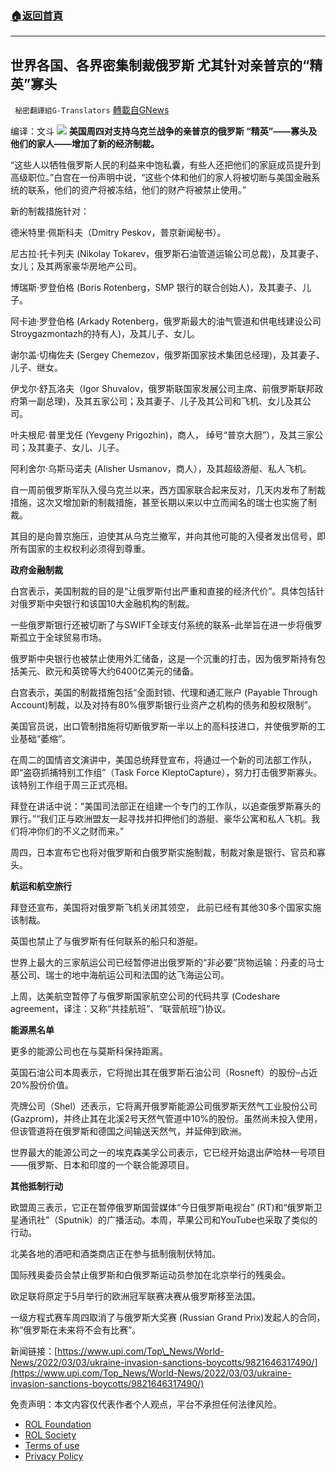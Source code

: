 ###  [:house:返回首頁](https://github.com/ourhimalayas/txt)
---


## 世界各国、各界密集制裁俄罗斯 尤其针对亲普京的“精英”寡头
` 秘密翻譯組G-Translators` [轉載自GNews](https://gnews.org/zh-hans/2105775/)

编译：文斗
![](https://assets.gnews.org/wp-content/uploads/2022/03/1-39.jpg)
**美国周四对支持乌克兰战争的亲普京的俄罗斯 “精英”——寡头及他们的家人——增加了新的经济制裁。**

“这些人以牺牲俄罗斯人民的利益来中饱私囊，有些人还把他们的家庭成员提升到高级职位。”白宫在一份声明中说，“这些个体和他们的家人将被切断与美国金融系统的联系，他们的资产将被冻结，他们的财产将被禁止使用。”

新的制裁措施针对：

德米特里·佩斯科夫（Dmitry Peskov，普京新闻秘书）。

尼古拉·托卡列夫 (Nikolay Tokarev，俄罗斯石油管道运输公司总裁)，及其妻子、女儿；及其两家豪华房地产公司。

博瑞斯·罗登伯格 (Boris Rotenberg，SMP 银行的联合创始人)，及其妻子、儿子。

阿卡迪·罗登伯格 (Arkady Rotenberg，俄罗斯最大的油气管道和供电线建设公司Stroygazmontazh的持有人)，及其儿子、女儿。

谢尔盖·切梅佐夫 (Sergey Chemezov，俄罗斯国家技术集团总经理)，及其妻子、儿子、继女。

伊戈尔·舒瓦洛夫（Igor Shuvalov，俄罗斯联国家发展公司主席、前俄罗斯联邦政府第一副总理)，及其五家公司；及其妻子、儿子及其公司和飞机、女儿及其公司。

叶夫根尼·普里戈任 (Yevgeny Prigozhin)，商人， 绰号“普京大厨”），及其三家公司；及其妻子、女儿、儿子。

阿利舍尔·乌斯马诺夫 (Alisher Usmanov，商人），及其超级游艇、私人飞机。

自一周前俄罗斯军队入侵乌克兰以来，西方国家联合起来反对，几天内发布了制裁措施，这次又增加新的制裁措施，甚至长期以来以中立而闻名的瑞士也实施了制裁。

其目的是向普京施压，迫使其从乌克兰撤军，并向其他可能的入侵者发出信号，即所有国家的主权权利必须得到尊重。

**政府金融制裁**

白宫表示，美国制裁的目的是“让俄罗斯付出严重和直接的经济代价”。具体包括针对俄罗斯中央银行和该国10大金融机构的制裁。

一些俄罗斯银行还被切断了与SWIFT全球支付系统的联系–此举旨在进一步将俄罗斯孤立于全球贸易市场。

俄罗斯中央银行也被禁止使用外汇储备，这是一个沉重的打击，因为俄罗斯持有包括美元、欧元和英镑等大约6400亿美元的储备。

白宫表示，美国的制裁措施包括“全面封锁、代理和通汇账户 (Payable Through Account)制裁，以及对持有80%俄罗斯银行业资产之机构的债务和股权限制”。

美国官员说，出口管制措施将切断俄罗斯一半以上的高科技进口，并使俄罗斯的工业基础“萎缩”。

在周二的国情咨文演讲中，美国总统拜登宣布，将通过一个新的司法部工作队，即“盗窃抓捕特别工作组”（Task Force KleptoCapture），努力打击俄罗斯寡头。该特别工作组于周三正式亮相。

拜登在讲话中说：“美国司法部正在组建一个专门的工作队，以追查俄罗斯寡头的罪行。”“我们正与欧洲盟友一起寻找并扣押他们的游艇、豪华公寓和私人飞机。我们将冲你们的不义之财而来。”

周四，日本宣布它也将对俄罗斯和白俄罗斯实施制裁，制裁对象是银行、官员和寡头。

**航运和航空旅行**

拜登还宣布，美国将对俄罗斯飞机关闭其领空， 此前已经有其他30多个国家实施该制裁。

英国也禁止了与俄罗斯有任何联系的船只和游艇。

世界上最大的三家航运公司已经暂停进出俄罗斯的“非必要”货物运输：丹麦的马士基公司、瑞士的地中海航运公司和法国的达飞海运公司。

上周，达美航空暂停了与俄罗斯国家航空公司的代码共享 (Codeshare agreement，译注：又称“共挂航班”、“联营航班”)协议。

**能源黑名单**

更多的能源公司也在与莫斯科保持距离。

英国石油公司本周表示，它将抛出其在俄罗斯石油公司（Rosneft）的股份–占近20%股份价值。

壳牌公司（Shel）还表示，它将离开俄罗斯能源公司俄罗斯天然气工业股份公司 (Gazprom)，并终止其在北溪2号天然气管道中10%的股份。虽然尚未投入使用，但该管道将在俄罗斯和德国之间输送天然气，并延伸到欧洲。

世界最大的能源公司之一的埃克森美孚公司表示，它已经开始退出萨哈林一号项目——俄罗斯、日本和印度的一个联合能源项目。

**其他抵制行动**

欧盟周三表示，它正在暂停俄罗斯国营媒体“今日俄罗斯电视台” (RT)和“俄罗斯卫星通讯社”（Sputnik）的广播活动。本周，苹果公司和YouTube也采取了类似的行动。

北美各地的酒吧和酒类商店正在参与抵制俄制伏特加。

国际残奥委员会禁止俄罗斯和白俄罗斯运动员参加在北京举行的残奥会。

欧足联将原定于5月举行的欧洲冠军联赛决赛从俄罗斯移至法国。

一级方程式赛车周四取消了与俄罗斯大奖赛 (Russian Grand Prix)发起人的合同，称“俄罗斯在未来将不会有比赛”。

新闻链接：[https://www.upi.com/Top\_News/World-News/2022/03/03/ukraine-invasion-sanctions-boycotts/9821646317490/](https://www.upi.com/Top_News/World-News/2022/03/03/ukraine-invasion-sanctions-boycotts/9821646317490/)

 

免责声明：本文内容仅代表作者个人观点，平台不承担任何法律风险。

- [ROL Foundation](https://rolfoundation.org/)
- [ROL Society](https://rolsociety.org/)
- [Terms of use](https://gnews.org/terms-of-use-3/)
- [Privacy Policy](https://gnews.org/privacy-policy/)
